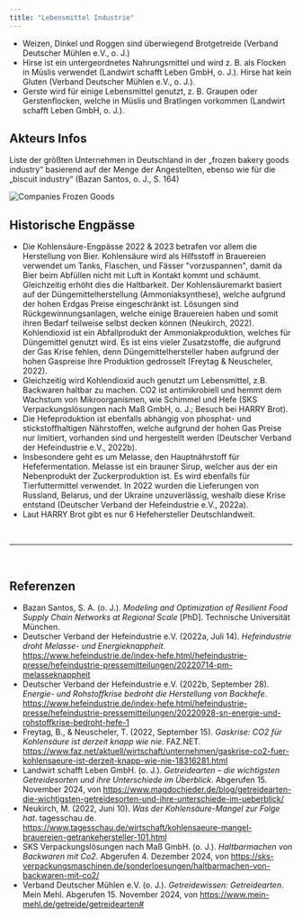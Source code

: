 ```yaml
---
title: "Lebensmittel Industrie"
---
```


- Weizen, Dinkel und Roggen sind überwiegend Brotgetreide (Verband Deutscher Mühlen e.V., o. J.)
- Hirse ist ein untergeordnetes Nahrungsmittel und wird z. B. als Flocken in Müslis verwendet (Landwirt schafft Leben GmbH, o. J.). Hirse hat kein Gluten (Verband Deutscher Mühlen e.V., o. J.).
- Gerste wird für einige Lebensmittel genutzt, z. B. Graupen oder Gerstenflocken, welche in Müslis und Bratlingen vorkommen (Landwirt schafft Leben GmbH, o. J.).


## Akteurs Infos
Liste der größten Unternehmen in Deutschland in der „frozen bakery goods industry“ basierend auf der Menge der Angestellten, ebenso wie für die „biscuit industry“ (Bazan Santos, o. J., S. 164)

![Companies Frozen Goods](https://github.com/user-attachments/assets/356cfdbc-e71b-4425-999d-2254395abcd0)


## Historische Engpässe
- Die Kohlensäure-Engpässe 2022 & 2023 betrafen vor allem die Herstellung von Bier. Kohlensäure wird als Hilfsstoff in Brauereien verwendet um Tanks, Flaschen, und Fässer "vorzuspannen", damit da Bier beim Abfüllen nicht mit Luft in Kontakt kommt und schäumt. Gleichzeitig erhöht dies die Haltbarkeit. Der Kohlensäuremarkt basiert auf der Düngemittelherstellung (Ammoniaksynthese), welche aufgrund der hohen Erdgas Preise eingeschränkt ist. Lösungen sind Rückgewinnungsanlagen, welche einige Brauereien haben und somit ihren Bedarf teilweise selbst decken können (Neukirch, 2022). Kohlendioxid ist ein Abfallprodukt der Ammoniakproduktion, welches für Düngemittel genutzt wird. Es ist eins vieler Zusatzstoffe, die aufgrund der Gas Krise fehlen, denn Düngemittelhersteller haben aufgrund der hohen Gaspreise ihre Produktion gedrosselt (Freytag & Neuscheler, 2022).
- Gleichzeitig wird Kohlendioxid auch genutzt um Lebensmittel, z.B. Backwaren haltbar zu machen. CO2 ist antimikrobiell und hemmt dem Wachstum von Mikroorganismen, wie Schimmel und Hefe (SKS Verpackungslösungen nach Maß GmbH, o. J.; Besuch bei HARRY Brot).
- Die Hefeproduktion ist ebenfalls abhängig von phosphat- und stickstoffhaltigen Nährstoffen, welche aufgrund der hohen Gas Preise nur limitiert, vorhanden sind und hergestellt werden (Deutscher Verband der Hefeindustrie e.V., 2022b).
- Insbesondere geht es um Melasse, den Hauptnährstoff für Hefefermentation. Melasse ist ein brauner Sirup, welcher aus der ein Nebenprodukt der Zuckerproduktion ist. Es wird ebenfalls für Tierfuttermittel verwendet. In 2022 wurden die Lieferungen von Russland, Belarus, und der Ukraine unzuverlässig, weshalb diese Krise entstand (Deutscher Verband der Hefeindustrie e.V., 2022a). 
- Laut HARRY Brot gibt es nur 6 Hefehersteller Deutschlandweit. 


<br>

---

<br> 


## Referenzen
- Bazan Santos, S. A. (o. J.). *Modeling and Optimization of Resilient Food Supply Chain Networks at Regional Scale* [PhD]. Technische Universität München.
- Deutscher Verband der Hefeindustrie e.V. (2022a, Juli 14). *Hefeindustrie droht Melasse- und Energieknappheit*. <https://www.hefeindustrie.de/index-hefe.html/hefeindustrie-presse/hefeindustrie-pressemitteilungen/20220714-pm-melasseknappheit>
- Deutscher Verband der Hefeindustrie e.V. (2022b, September 28). *Energie- und Rohstoffkrise bedroht die Herstellung von Backhefe*. <https://www.hefeindustrie.de/index-hefe.html/hefeindustrie-presse/hefeindustrie-pressemitteilungen/20220928-sn-energie-und-rohstoffkrise-bedroht-hefe-1>
- Freytag, B., & Neuscheler, T. (2022, September 15). *Gaskrise: CO2 für Kohlensäure ist derzeit knapp wie nie*. FAZ.NET. <https://www.faz.net/aktuell/wirtschaft/unternehmen/gaskrise-co2-fuer-kohlensaeure-ist-derzeit-knapp-wie-nie-18316281.html>
- Landwirt schafft Leben GmbH. (o. J.). *Getreidearten – die wichtigsten Getreidesorten und ihre Unterschiede im Überblick*. Abgerufen 15. November 2024, von <https://www.magdochjeder.de/blog/getreidearten-die-wichtigsten-getreidesorten-und-ihre-unterschiede-im-ueberblick/>
- Neukirch, M. (2022, Juni 10). *Was der Kohlensäure-Mangel zur Folge hat*. tagesschau.de. <https://www.tagesschau.de/wirtschaft/kohlensaeure-mangel-brauereien-getrankehersteller-101.html>
- SKS Verpackungslösungen nach Maß GmbH. (o. J.). *Haltbarmachen von Backwaren mit Co2*. Abgerufen 4. Dezember 2024, von <https://sks-verpackungsmaschinen.de/sonderloesungen/haltbarmachen-von-backwaren-mit-co2/>
- Verband Deutscher Mühlen e.V. (o. J.). *Getreidewissen: Getreidearten*. Mein Mehl. Abgerufen 15. November 2024, von <https://www.mein-mehl.de/getreide/getreidearten#>

